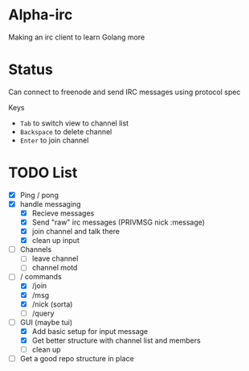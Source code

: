 # Alpha-irc
Making an irc client to learn Golang more

# Status

Can connect to freenode and send IRC messages using protocol spec


Keys

- `Tab` to switch view to channel list
- `Backspace` to delete channel
- `Enter` to join channel

# TODO List

- [X] Ping / pong
- [X] handle messaging
  - [X] Recieve messages
  - [X] Send "raw" irc messages (PRIVMSG nick :message)
  - [x] join channel and talk there
  - [x] clean up input
- [ ] Channels
  - [ ] leave channel
  - [ ] channel motd
- [ ] / commands
  - [x] /join
  - [x] /msg
  - [x] /nick (sorta)
  - [ ] /query
- [ ] GUI (maybe tui)
  - [X] Add basic setup for input message
  - [X] Get better structure with channel list and members
  - [ ] clean up
- [ ] Get a good repo structure in place
